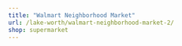 ```yaml
---
title: "Walmart Neighborhood Market"
url: /lake-worth/walmart-neighborhood-market-2/
shop: supermarket
---
```


